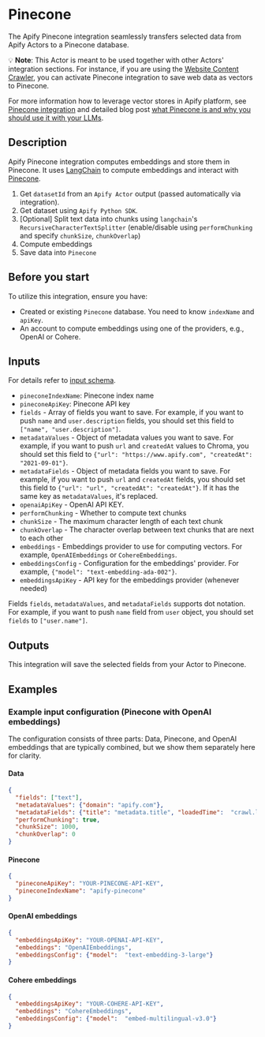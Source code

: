 # Pinecone

The Apify Pinecone integration seamlessly transfers selected data from Apify Actors to a Pinecone database.

💡 **Note**: This Actor is meant to be used together with other Actors' integration sections.
For instance, if you are using the [Website Content Crawler](https://apify.com/apify/website-content-crawler), you can activate Pinecone integration to save web data as vectors to Pinecone.

For more information how to leverage vector stores in Apify platform, see [Pinecone integration](https://github.com/HonzaTuron/pinecone) and detailed blog post [what Pinecone is and why you should use it with your LLMs](https://blog.apify.com/what-is-pinecone-why-use-it-with-llms/).

## Description

Apify Pinecone integration computes embeddings and store them in Pinecone. It uses [LangChain](https://www.langchain.com/) to compute embeddings and interact with [Pinecone](https://www.pinecone.io/).

1. Get `datasetId` from an `Apify Actor` output (passed automatically via integration).
2. Get dataset using `Apify Python SDK`.
3. [Optional] Split text data into chunks using `langchain`'s `RecursiveCharacterTextSplitter`
(enable/disable using `performChunking` and specify `chunkSize`, `chunkOverlap`)
4. Compute embeddings
5. Save data into `Pinecone`

## Before you start

To utilize this integration, ensure you have:

- Created or existing `Pinecone` database. You need to know `indexName` and `apiKey`.
- An account to compute embeddings using one of the providers, e.g., OpenAI or Cohere.

## Inputs

For details refer to [input schema](.actor/input_schema.json).

- `pineconeIndexName`: Pinecone index name
- `pineconeApiKey`: Pinecone API key
- `fields` - Array of fields you want to save. For example, if you want to push `name` and `user.description` fields, you should set this field to `["name", "user.description"]`.
- `metadataValues` - Object of metadata values you want to save. For example, if you want to push `url` and `createdAt` values to Chroma, you should set this field to `{"url": "https://www.apify.com", "createdAt": "2021-09-01"}`.
- `metadataFields` - Object of metadata fields you want to save. For example, if you want to push `url` and `createdAt` fields, you should set this field to `{"url": "url", "createdAt": "createdAt"}`. If it has the same key as `metadataValues`, it's replaced.
- `openaiApiKey` - OpenAI API KEY.
- `performChunking` - Whether to compute text chunks
- `chunkSize` - The maximum character length of each text chunk
- `chunkOverlap` - The character overlap between text chunks that are next to each other
- `embeddings` - Embeddings provider to use for computing vectors. For example, `OpenAIEmbeddings` or `CohereEmbeddings`.
- `embeddingsConfig` - Configuration for the embeddings' provider. For example, `{"model": "text-embedding-ada-002"}`.
- `embeddingsApiKey` - API key for the embeddings provider (whenever needed)

Fields `fields`, `metadataValues`, and `metadataFields` supports dot notation. For example, if you want to push `name` field from `user` object, you should set `fields` to `["user.name"]`.

## Outputs

This integration will save the selected fields from your Actor to Pinecone.

## Examples

### Example input configuration (Pinecone with OpenAI embeddings)

The configuration consists of three parts: Data, Pinecone, and OpenAI embeddings that are typically combined, but we show them separately here for clarity.

#### Data

```json
{
  "fields": ["text"],
  "metadataValues": {"domain": "apify.com"},
  "metadataFields": {"title": "metadata.title", "loadedTime":  "crawl.loadedTime"},
  "performChunking": true,
  "chunkSize": 1000,
  "chunkOverlap": 0
}
```
#### Pinecone
```json
{
  "pineconeApiKey": "YOUR-PINECONE-API-KEY",
  "pineconeIndexName": "apify-pinecone"
}
```

#### OpenAI embeddings
```json 
{
  "embeddingsApiKey": "YOUR-OPENAI-API-KEY",
  "embeddings": "OpenAIEmbeddings",
  "embeddingsConfig": {"model":  "text-embedding-3-large"}
}
```
#### Cohere embeddings
```json 
{
  "embeddingsApiKey": "YOUR-COHERE-API-KEY",
  "embeddings": "CohereEmbeddings",
  "embeddingsConfig": {"model":  "embed-multilingual-v3.0"}
}
```